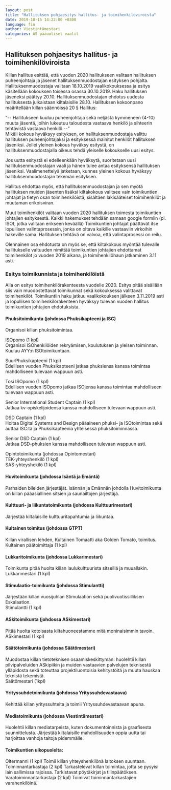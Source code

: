 ```yaml
---
layout: post
title: "Hallituksen pohjaesitys hallitus- ja toimihenkilöviroista"
date: 2019-10-15 14:22:00 +0300
language: fin
author: Viestintämestari
categories: AS pääuutiset vaalit
---
```


## Hallituksen pohjaesitys hallitus- ja toimihenkilöviroista

Killan hallitus esittää, että vuoden 2020 hallitukseen valitaan hallituksen puheenjohtaja ja jäsenet hallituksenmuodostajan esityksen pohjalta. Hallituksenmuodostaja valitaan 18.10.2019 vaalikokouksessa ja esitys käsitellään kokouksen toisessa osassa 30.10.2019. Haku hallituksen jäseneksi päättyy 20.10. Hallituksenmuodostajan ehdotus uudesta hallituksesta julkaistaan kiltalaisille 28.10. Hallituksen kokoonpano määritellään killan säännöissä 20 § Hallitus:

“-- Hallitukseen kuuluu puheenjohtaja sekä neljästä kymmeneen (4-10) muuta jäsentä, joihin lukeutuu taloudesta vastaava henkilö ja sihteerin tehtävistä vastaava henkilö --”  
Mikäli kokous hyväksyy esityksen, on hallituksenmuodostaja valittu hallituksen puheenjohtajaksi ja esityksessä mainitut henkilöt hallituksen jäseniksi. Jollei yleinen kokous hyväksy esitystä, on hallituksenmuodostajalla oikeus tehdä yleiselle kokoukselle uusi esitys.

Jos uutta esitystä ei edelleenkään hyväksytä, suoritetaan uusi hallituksenmuodostajan vaali ja hänen tulee antaa esityksensä hallituksen jäseniksi. Vaalimenettelyä jatketaan, kunnes yleinen kokous hyväksyy hallituksenmuodostajan tekemän esityksen.

Hallitus ehdottaa myös, että hallituksenmuodostajan ja sen myötä hallituksen muiden jäsenten lisäksi kiltakokous valitsee vain toimikuntien johtajat ja tietyn osan toimihenkilöistä, sisältäen lakisääteiset toimihenkilöt ja muutaman erikoisviran.

Muut toimihenkilöt valitaan vuoden 2020 hallituksen toimesta toimikuntien johtajien esityksestä. Kaikki hakemukset tehdään samaan google formiin (pl. ISOt, jotka valitaan erikseen keväällä) Toimikuntien johtajat päättävät itse lopullisen valintaprosessin, jonka on oltava kaikille vastaaviin virkoihin hakeville sama. Hallituksen tehtävä on valvoa, että valintaprosessi on reilu.

Olennainen osa ehdotusta on myös se, että kiltakokous myöntää tulevalle hallitukselle valtuuden nimittää toimikuntien johtajien ehdottamat toimihenkilöt jo vuoden 2019 aikana, ja toimihenkilöhaun jatkaminen 3.11 asti.

### Esitys toimikunnista ja toimihenkilöistä

Alla on esitys toimihenkilörakenteesta vuodelle 2020. Esitys pitää sisällään siis vain muodostettavat toimikunnat sekä kokouksessa valittavat toimihenkilöt. Toimikuntiin haku jatkuu vaalikokouksen jälkeen 3.11.2019 asti ja lopullisen toimihenkilörakenteen hyväksyy tulevan vuoden hallitus toimikuntien johtajien ehdotuksista.

#### Phuksitoimikunta (johdossa Phuksikapteeni ja ISC)

Organisoi killan phuksitoimintaa.

ISOpomo (1 kpl)  
Organisoi ISOhenkilöiden rekryämisen, koulutuksen ja yleisen toiminnan. Kuuluu AYY:n ISOtoimikuntaan.

SuurPhuksikapteeni (1 kpl)  
Edellisen vuoden Phuksikapteeni jatkaa phuksiensa kanssa toimintaa mahdolliseen tulevaan wappuun asti.

Tosi ISOpomo (1 kpl)  
Edellisen vuoden ISOpomo jatkaa ISOjensa kanssa toimintaa mahdolliseen tulevaan wappuun asti.

Senior International Student Captain (1 kpl)  
Jatkaa kv-opiskelijoidensa kanssa mahdolliseen tulevaan wappuun asti.

DSD Captain (1 kpl)  
Hoitaa Digital Systems and Design pääaineen phuksi- ja ISOtoimintaa sekä auttaa ISC:tä ja Phuksikapteenia yhteisessä phuksitoiminnassa.

Senior DSD Captain (1 kpl)  
Jatkaa DSD-phuksien kanssa mahdolliseen tulevaan wappuun asti.

Opintotoimikunta (johdossa Opintomestari)  
TEK-yhteyshenkilö (1 kpl)  
SAS-yhteyshekilö (1 kpl)  

#### Huvitoimikunta (johdossa Isäntä ja Emäntä)

Parhaiden bileiden järjestäjät. Isännän ja Emännän johdolla Huvitoimikunta on killan pääasiallinen sitsien ja saunailtojen järjestäjä.

#### Kulttuuri- ja liikuntatoimikunta (johdossa Kulttuurimestari)

Järjestää kiltalaisille kulttuuritapahtumia ja liikuntaa.

#### Kultainen toimitus (johdossa GTPT)

Killan virallisen lehden, Kultainen Tomaatti aka Golden Tomato, toimitus.  
Kultainen päätoimittaja (1 kpl)

#### Lukkaritoimikunta (johdossa Lukkarimestari)

Toimikunta pitää huolta killan laulukulttuurista sitseillä ja muuallakin.  
Lukkarimestari (1 kpl)

#### Stimulaatio-toimikunta (johdossa Stimulantti)

Järjestään killan vuosijuhlan Stimulaation sekä puolivuotissilliksen Eskalaation.  
Stimulantti (1 kpl)

#### ASkitoimikunta (johdossa ASkimestari)

Pitää huolta kotoisasta kiltahuoneestamme mitä moninaisimmin tavoin.  
ASkimestari (1 kpl)

#### Säätötoimikunta (johdossa Säätömestari)

Muodostaa killan tietoteknisen osaamiskeskittymän: huolehtii killan pilvipalveluiden ASkipiikin ja muiden vastaavien palvelujen teknisestä ylläpidosta sekä toteuttaa projektiluontoisia kehitystöitä ja muuta hauskaa teknistä tekemistä.  
Säätömestari (1kpl)

#### Yrityssuhdetoimikunta (johdossa Yrityssuhdevastaava)

Kehittää killan yrityssuhteita ja toimii Yrityssuhdevastaavan apuna.

#### Mediatoimikunta (johdossa Viestintämestari)

Huolehtii killan mediatarpeista, kuten dokumentoinnista ja graafisesta suunnittelusta. Järjestää kiltalaisille mahdollisuuden oppia uutta tai harjoittaa vanhoja taitoja pidemmälle.

#### Toimikuntien ulkopuolelta:

Oltermanni (1 kpl)
Toimii killan yhteyshenkilönä laitoksen suuntaan.
Toiminnantarkastaja (2 kpl)
Tarkastelevat killan toimintaa, jotta se pysyisi lain sallimissa rajoissa. Tarkistavat pöytäkirjat ja tilinpäätöksen.
Varatoiminnantarkastaja (2 kpl)
Toimivat toiminnantarkastajien varahenkilöinä.